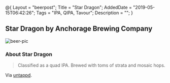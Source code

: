 @{
 Layout = "beerpost";
 Title = "Star Dragon";
 AddedDate = "2019-05-15T06:42:26";
 Tags = "IPA, QIPA, Tavour";
 Description = "";
 }
 

## Star Dragon by Anchorage Brewing Company

![beer-pic]

### About Star Dragon

> Classified as a quad IPA. Brewed with toms of strata and mosaic hops.

Via [untappd][untappd-url].

[untappd-url]: <https://untappd.com//b/anchorage-brewing-company-star-dragon/3105434>
[beer-pic]: https://jasonpowley.com/assets/img/2019-05-15-star-dragon.jpeg "Star Dragon by Anchorage Brewing Company"

